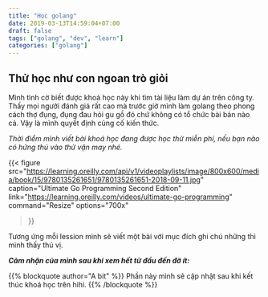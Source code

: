 ```yaml
---
title: "Học golang"
date: 2019-03-13T14:59:04+07:00
draft: false
tags: ["golang", "dev", "learn"]
categories: ["golang"]
---
```


## Thử học như con ngoan trò giỏi
Mình tình cờ biết được khoá học này khi tìm tài liệu làm dự án trên công ty. Thấy mọi ngưởi đánh giá rất cao mà trước giờ mình làm golang theo phong cách thợ đụng, đụng đau hỏi gu gồ đó chứ không có tổ chức bài bản nào cả. Vậy là mình quyết định củng cố kiến thức.

*Thời điểm mình viết bài khoá học đang được học thử miễn phí, nếu bạn nào có hứng thú vào thử vận may nhé.*

{{< figure 
src="https://learning.oreilly.com/api/v1/videoplaylists/image/800x600/media/book/15/9780135261651/9780135261651-2018-09-11.jpg" 
caption="Ultimate Go Programming Second Edition"
link="https://learning.oreilly.com/videos/ultimate-go-programming"
command="Resize" 
options="700x"
>}}

Tương ứng mỗi lession mình sẽ viết một bài với mục đích ghi chú những thì mình thấy thú vị. 

***Cảm nhận của mình sau khi xem hết từ đầu đến đờ ít:***

{{% blockquote author="A bit" %}}
Phần này mình sẽ cập nhật sau khi kết thúc khoá học trên hihi.
{{% /blockquote %}}

